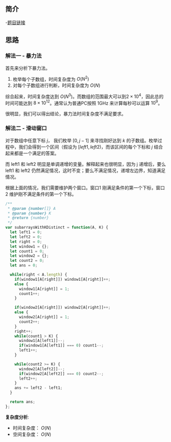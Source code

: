 ## 简介
-[题目链接](https://leetcode-cn.com/problems/subarrays-with-k-different-integers/)

## 思路
### 解法一 - 暴力法
首先来分析下暴力法。
1. 枚举每个子数组，时间复杂度为 $O(N^2)$
2. 对每个子数组进行判断，时间复杂度为 $O(N)$

综合起来，时间复杂度达到 $O(N^3)$。而数组的范围最大可以到$2 \times 10^4$，因此总的时间可能达到 $8 \times 10^{12}$。通常认为普通PC按照 1GHz 来计算每秒可以运算 $10^9$。

很明显，我们可以得出结论，暴力法时间复杂度不满足要求。

### 解法二 - 滑动窗口
对于数组中任意下标 $j$， 我们枚举 $[0, j-1]$ 来寻找刚好达到 $k$ 的子数组。枚举过程中，我们会得到一个区间（假设为 $[left1, left2)$，而该区间的每个下标和 $j$ 结合起来都是一个满足的答案。

而 left1 和 left2 明显是单调递增的变量。解释起来也很明显，因为 j 递增后，要么 left1 和 left2 仍然满足情况，这时不变；要么不满足情况，递增左边界，知道满足情况。

根据上面的情况，我们需要维护两个窗口。窗口1 刚满足条件的第一个下标，窗口 2 维护刚不满足条件的第一个下标。

```javascript
/**
 * @param {number[]} A
 * @param {number} K
 * @return {number}
 */
var subarraysWithKDistinct = function(A, K) {
  let left1 = 0;
  let left2 = 0;
  let right = 0;
  let window1 = {};
  let count1 = 0;
  let window2 = {};
  let count2 = 0;
  let ans = 0;

  while(right < A.length) {
    if(window1[A[right]]) window1[A[right]]++;
    else {
      window1[A[right]] = 1;
      count1++;
    }

    if(window2[A[right]]) window2[A[right]]++;
    else {
      window2[A[right]] = 1;
      count2++;
    }
    right++;
    while(count1 > K) {
      window1[A[left1]]--;
      if(window1[A[left1]] === 0) count1--;
      left1++;
    }

    while(count2 >= K) {
      window2[A[left2]]--;
      if(window2[A[left2]] === 0) count2--;
      left2++;
    }
    ans += left2 - left1;
  }

  return ans;
};
```

**复杂度分析**:
- 时间复杂度： $O(N)$
- 空间复杂度： $O(N)$